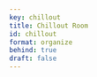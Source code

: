 ```yaml
---
key: chillout
title: Chillout Room
id: chillout
format: organize
behind: true
draft: false
---
```


